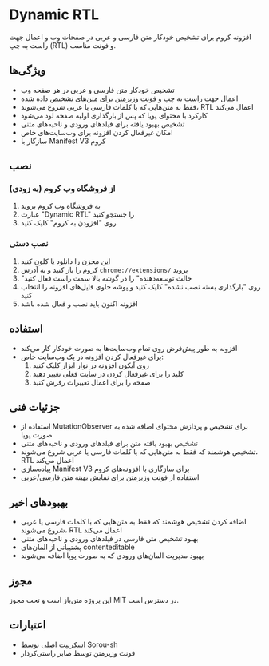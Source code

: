 # Dynamic RTL

افزونه کروم برای تشخیص خودکار متن فارسی و عربی در صفحات وب و اعمال جهت راست به چپ (RTL) و فونت مناسب.

## ویژگی‌ها

- تشخیص خودکار متن فارسی و عربی در هر صفحه وب
- اعمال جهت راست به چپ و فونت وزیرمتن برای متن‌های تشخیص داده شده
- فقط به متن‌هایی که با کلمات فارسی یا عربی شروع می‌شوند، RTL اعمال می‌کند
- کارکرد با محتوای پویا که پس از بارگذاری اولیه صفحه لود می‌شود
- تشخیص بهبود یافته برای فیلدهای ورودی و ناحیه‌های متنی
- امکان غیرفعال کردن افزونه برای وب‌سایت‌های خاص
- سازگار با Manifest V3 کروم

## نصب

### از فروشگاه وب کروم (به زودی)

1. به فروشگاه وب کروم بروید
2. عبارت "Dynamic RTL" را جستجو کنید
3. روی "افزودن به کروم" کلیک کنید

### نصب دستی

1. این مخزن را دانلود یا کلون کنید
2. کروم را باز کنید و به آدرس `chrome://extensions/` بروید
3. "حالت توسعه‌دهنده" را در گوشه بالا سمت راست فعال کنید
4. روی "بارگذاری بسته نصب نشده" کلیک کنید و پوشه حاوی فایل‌های افزونه را انتخاب کنید
5. افزونه اکنون باید نصب و فعال شده باشد

## استفاده

- افزونه به طور پیش‌فرض روی تمام وب‌سایت‌ها به صورت خودکار کار می‌کند
- برای غیرفعال کردن افزونه در یک وب‌سایت خاص:
  1. روی آیکون افزونه در نوار ابزار کلیک کنید
  2. کلید را برای غیرفعال کردن در سایت فعلی تغییر دهید
  3. صفحه را برای اعمال تغییرات رفرش کنید

## جزئیات فنی

- استفاده از MutationObserver برای تشخیص و پردازش محتوای اضافه شده به صورت پویا
- تشخیص بهبود یافته متن برای فیلدهای ورودی و ناحیه‌های متنی
- تشخیص هوشمند که فقط به متن‌هایی که با کلمات فارسی یا عربی شروع می‌شوند، RTL اعمال می‌کند
- پیاده‌سازی Manifest V3 برای سازگاری با افزونه‌های کروم
- استفاده از فونت وزیرمتن برای نمایش بهینه متن فارسی/عربی

## بهبودهای اخیر

- اضافه کردن تشخیص هوشمند که فقط به متن‌هایی که با کلمات فارسی یا عربی شروع می‌شوند، RTL اعمال می‌کند
- بهبود تشخیص متن فارسی در فیلدهای ورودی و ناحیه‌های متنی
- پشتیبانی از المان‌های contenteditable
- بهبود مدیریت المان‌های ورودی که به صورت پویا اضافه می‌شوند

## مجوز

این پروژه متن‌باز است و تحت مجوز MIT در دسترس است.

## اعتبارات

- اسکریپت اصلی توسط Sorou-sh
- فونت وزیرمتن توسط صابر راستی‌کردار 